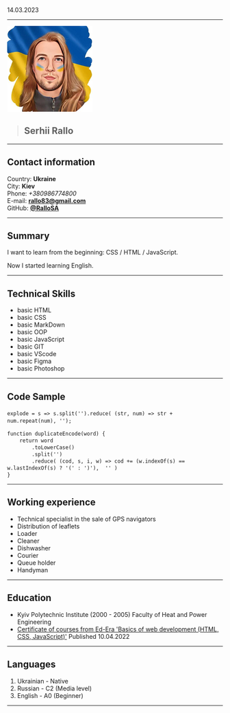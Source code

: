 <time datetime="2023-03-14 21:12">14.03.2023</time>

---

![Selfie photo Sergii Rallo Ukrainian design](./images/sergii-rallo.png)

> ## Serhii Rallo

---

## Contact information
Country: **Ukraine** <br>
City: **Kiev** <br>
Phone: *+380986774800* <br>
E-mail: **<rallo83@gmail.com>** <br>
GitHub: **[@RalloSA](https://github.com/rallosa)** <br>

---

## Summary 

I want to learn from the beginning: CSS / HTML / JavaScript.

Now I started learning English.

---

## Technical Skills

- basic HTML 
- basic CSS
- basic MarkDown
- basic OOP 
- basic JavaScript
- basic GIT
- basic VScode
- basic Figma
- basic Photoshop

---

## Code Sample


`explode = s => s.split('').reduce( (str, num) => str + num.repeat(num), '');`

```
function duplicateEncode(word) { 
    return word
        .toLowerCase()
        .split('')
        .reduce( (cod, s, i, w) => cod += (w.indexOf(s) == w.lastIndexOf(s) ? '(' : ')'),  '' ) 
}
```


---

## Working experience

- Technical specialist in the sale of GPS navigators    
- Distribution of leaflets
- Loader
- Cleaner
- Dishwasher
- Courier
- Queue holder
- Handyman

---

## Education

- Kyiv Polytechnic Institute (2000 - 2005) Faculty of Heat and Power Engineering
- [Certificate of courses from Ed-Era 'Basics of web development (HTML, CSS, JavaScript)'](./images/certificate-ed-era.pdf) Published 10.04.2022

---

## Languages

1. Ukrainian - Native
2. Russian - C2 (Media level)
3. English - A0 (Beginner)

---

